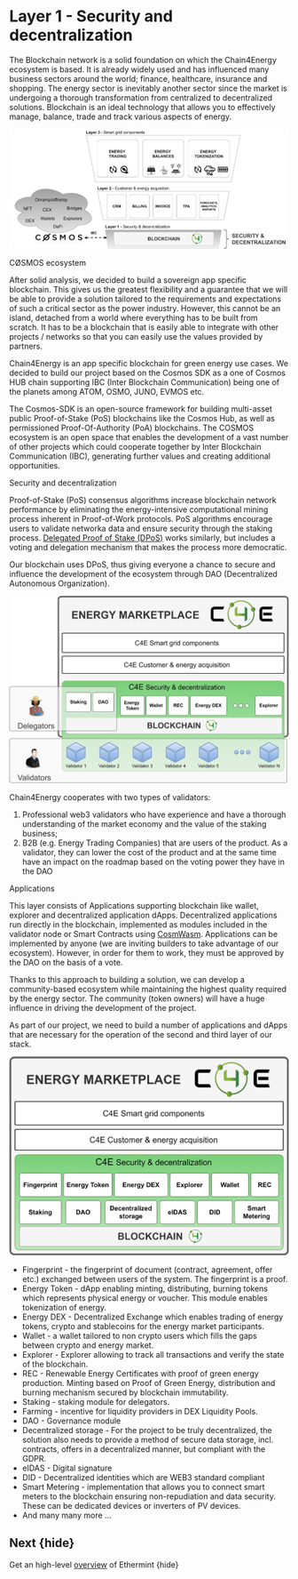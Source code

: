 <!--
  order: 3
-->

# Layer 1 - Security and decentralization

The Blockchain network is a solid foundation on which the Chain4Energy ecosystem is based. It is already widely used and has influenced many business sectors around the world; finance, healthcare, insurance and shopping. The energy sector is inevitably another sector since the market is undergoing a thorough transformation from centralized to decentralized solutions. Blockchain is an ideal technology that allows you to effectively manage, balance, trade and track various aspects of energy.

![alt_text](./images/intro3.png "image_tooltip")



CØSMOS ecosystem</p>


After solid analysis, we decided to build a sovereign app specific blockchain. This gives us the greatest flexibility and a guarantee that we will be able to provide a solution tailored to the requirements and expectations of such a critical sector as the power industry. However, this cannot be an island, detached from a world where everything has to be built from scratch. It has to be a blockchain that is easily able to integrate with other projects / networks so that you can easily use the values provided by partners.

Chain4Energy is an app specific blockchain for green energy use cases. We decided to build our project based on the Cosmos SDK as a one of Cosmos HUB chain supporting IBC (Inter Blockchain Communication) being one of the planets among ATOM, OSMO, JUNO, EVMOS etc.

The Cosmos-SDK is an open-source framework for building multi-asset public Proof-of-Stake (PoS) blockchains like the Cosmos Hub, as well as permissioned Proof-Of-Authority (PoA) blockchains. The COSMOS ecosystem is an open space that enables the development of a vast number of other projects which could cooperate together by Inter Blockchain Communication (IBC), generating further values and creating additional opportunities.

Security and decentralization</p>


Proof-of-Stake (PoS) consensus algorithms increase blockchain network performance by eliminating the energy-intensive computational mining process inherent in Proof-of-Work protocols. PoS algorithms encourage users to validate networka data and ensure security through the staking process. [Delegated Proof of Stake (DPoS)](https://101blockchains.com/delegated-proof-of-stake-dpos/) works similarly, but includes a voting and delegation mechanism that makes the process more democratic.

Our blockchain uses DPoS, thus giving everyone a chance to secure and influence the development of the ecosystem through DAO (Decentralized Autonomous Organization).

![alt_text](./images/intro4.png "image_tooltip")


Chain4Energy cooperates with two types of validators:



1. Professional web3 validators who have experience and have a thorough understanding of the market economy and the value of the staking business;
2. B2B (e.g. Energy Trading Companies) that are users of the product. As a validator, they can lower the cost of the product and at the same time have an impact on the roadmap based on the voting power they have in the DAO

Applications</p>


This layer consists of Applications supporting blockchain like wallet, explorer and decentralized application dApps. Decentralized applications run directly in the blockchain, implemented as modules included in the validator node or Smart Contracts using [CosmWasm](https://cosmwasm.com/). Applications can be implemented by anyone (we are inviting builders to take advantage of our ecosystem). However, in order for them to work, they must be approved by the DAO on the basis of a vote.

Thanks to this approach to building a solution, we can develop a community-based ecosystem while maintaining the highest quality required by the energy sector. The community (token owners) will have a huge influence in driving the development of the project.

As part of our project, we need to build a number of applications and dApps that are necessary for the operation of the second and third layer of our stack.

![alt_text](./images/intro5.png "image_tooltip")




* Fingerprint - the fingerprint of document (contract, agreement, offer etc.) exchanged between users of the system. The fingerprint is a proof.
* Energy Token - dApp enabling minting, distributing, burning tokens which represents physical energy or voucher. This module enables tokenization of energy.
* Energy DEX - Decentralized Exchange which enables trading of energy tokens, crypto and stablecoins for the energy market participants.
* Wallet - a wallet tailored to non crypto users which fills the gaps between crypto and energy market.
* Explorer - Explorer allowing to track all transactions and verify the state of the blockchain.
* REC - Renewable Energy Certificates with proof of green energy production. Minting based on Proof of Green Energy, distribution and burning mechanism secured by blockchain immutability.
* Staking - staking module for delegators.
* Farming - incentive for liquidity providers in DEX Liquidity Pools.
* DAO - Governance module
* Decentralized storage - For the project to be truly decentralized, the solution also needs to provide a method of secure data storage, incl. contracts, offers in a decentralized manner, but compliant with the GDPR.
* eIDAS - Digital signature
* DID - Decentralized identities which are WEB3 standard compliant
* Smart Metering - implementation that allows you to connect smart meters to the blockchain ensuring non-repudiation and data security. These can be dedicated devices or inverters of PV devices.
* And many many more …


## Next {hide}

Get an high-level [overview](README.md) of Ethermint {hide}

